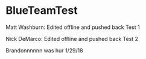 # BlueTeamTest

Matt Washburn: Edited offline and pushed back Test 1

Nick DeMarco: Edited offline and pushed back Test 2

Brandonnnnnn was hur 1/29/18
